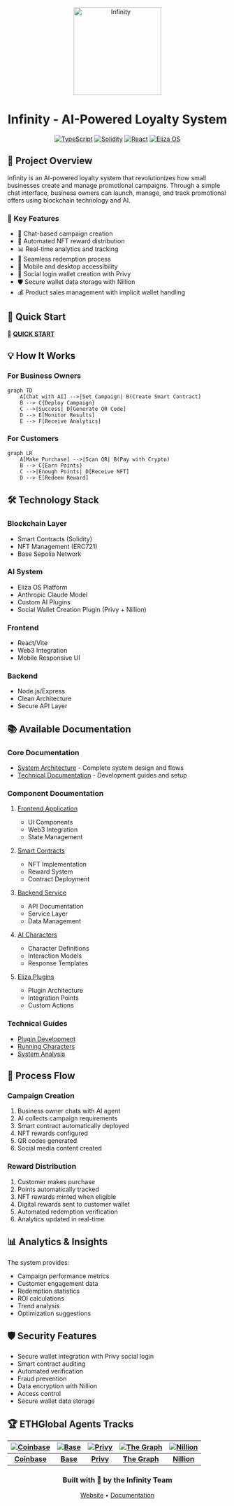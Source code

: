<div align="center">
<img src="public/logo.png" alt="Infinity" width="200"/>

# Infinity - AI-Powered Loyalty System

[![TypeScript](https://img.shields.io/badge/TypeScript-5.x-blue.svg)](https://www.typescriptlang.org/)
[![Solidity](https://img.shields.io/badge/Solidity-^0.8.0-363636.svg)](https://docs.soliditylang.org/)
[![React](https://img.shields.io/badge/React-18-blue.svg)](https://reactjs.org/)
[![Eliza OS](https://img.shields.io/badge/ElizaOS-Latest-purple.svg)](https://elizaos.com)
</div>

## 🌟 Project Overview

Infinity is an AI-powered loyalty system that revolutionizes how small businesses create and manage promotional campaigns. Through a simple chat interface, business owners can launch, manage, and track promotional offers using blockchain technology and AI.

### 🎯 Key Features
- 💬 Chat-based campaign creation
- 🎫 Automated NFT reward distribution
- 📊 Real-time analytics and tracking
- 🔄 Seamless redemption process
- 📱 Mobile and desktop accessibility
- 🔐 Social login wallet creation with Privy
- 🛡️ Secure wallet data storage with Nillion
- 💰 Product sales management with implicit wallet handling

## 🚀 Quick Start

📖 **[QUICK START](QUICK_START.md)**


## 💡 How It Works

### For Business Owners

```mermaid
graph TD
    A[Chat with AI] -->|Set Campaign| B(Create Smart Contract)
    B --> C{Deploy Campaign}
    C -->|Success| D[Generate QR Code]
    D --> E[Monitor Results]
    E --> F[Receive Analytics]
```

### For Customers

```mermaid
graph LR
    A[Make Purchase] -->|Scan QR| B(Pay with Crypto)
    B --> C{Earn Points}
    C -->|Enough Points| D[Receive NFT]
    D --> E[Redeem Reward]
```

## 🛠 Technology Stack

### Blockchain Layer
- Smart Contracts (Solidity)
- NFT Management (ERC721)
- Base Sepolia Network

### AI System
- Eliza OS Platform
- Anthropic Claude Model
- Custom AI Plugins
- Social Wallet Creation Plugin (Privy + Nillion)

### Frontend
- React/Vite
- Web3 Integration
- Mobile Responsive UI

### Backend
- Node.js/Express
- Clean Architecture
- Secure API Layer

## 📚 Available Documentation

### Core Documentation
- [System Architecture](ARCHITECTURE.md) - Complete system design and flows
- [Technical Documentation](docs/README.md) - Development guides and setup

### Component Documentation
1. [Frontend Application](InfinityApp/README.md)
   - UI Components
   - Web3 Integration
   - State Management

2. [Smart Contracts](InfinityContracts/README.md)
   - NFT Implementation
   - Reward System
   - Contract Deployment

3. [Backend Service](DataService/readme.md)
   - API Documentation
   - Service Layer
   - Data Management

4. [AI Characters](ElizaCharacters/README.md)
   - Character Definitions
   - Interaction Models
   - Response Templates

5. [Eliza Plugins](ElizaPlugins/README.md)
   - Plugin Architecture
   - Integration Points
   - Custom Actions

### Technical Guides
- [Plugin Development](docs/plugin-infinity.md)
- [Running Characters](docs/running-characters.md)
- [System Analysis](docs/analisis/README.md)

## 🔄 Process Flow

### Campaign Creation
1. Business owner chats with AI agent
2. AI collects campaign requirements
3. Smart contract automatically deployed
4. NFT rewards configured
5. QR codes generated
6. Social media content created

### Reward Distribution
1. Customer makes purchase
2. Points automatically tracked
3. NFT rewards minted when eligible
4. Digital rewards sent to customer wallet
5. Automated redemption verification
6. Analytics updated in real-time

## 📊 Analytics & Insights

The system provides:
- Campaign performance metrics
- Customer engagement data
- Redemption statistics
- ROI calculations
- Trend analysis
- Optimization suggestions

## 🛡️ Security Features

- Secure wallet integration with Privy social login
- Smart contract auditing
- Automated verification
- Fraud prevention
- Data encryption with Nillion
- Access control
- Secure wallet data storage

## 🏆 ETHGlobal Agents Tracks

<div align="center">

| [![Coinbase](https://ethglobal.b-cdn.net/organizations/rpi4f/square-logo/default.png)](TRACKS.md#coinbase-developer-platform-tracks-20000) | [![Base](https://ethglobal.b-cdn.net/organizations/h5ps8/square-logo/default.png)](TRACKS.md#base-track-10000) | [![Privy](https://ethglobal.b-cdn.net/organizations/ijybm/square-logo/default.png)](TRACKS.md#privy-track-5000) | [![The Graph](https://ethglobal.b-cdn.net/organizations/pfyco/square-logo/default.png)](TRACKS.md#the-graph-track-5000) | [![Nillion](https://ethglobal.b-cdn.net/organizations/0accc/square-logo/default.png)](TRACKS.md#nillion-track-5000) |
|:---:|:---:|:---:|:---:|:---:|
| [**Coinbase**](TRACKS.md#coinbase-developer-platform-tracks-20000) | [**Base**](TRACKS.md#base-track-10000) | [**Privy**](TRACKS.md#privy-track-5000) | [**The Graph**](TRACKS.md#the-graph-track-5000) | [**Nillion**](TRACKS.md#nillion-track-5000) |

</div>



<div align="center">

### Built with 💫 by the Infinity Team

[Website](https://infinityagent.xyz/) • [Documentation]([https://github.com/infinity](https://github.com/JulioMCruz/Infinity/tree/main))

</div>



